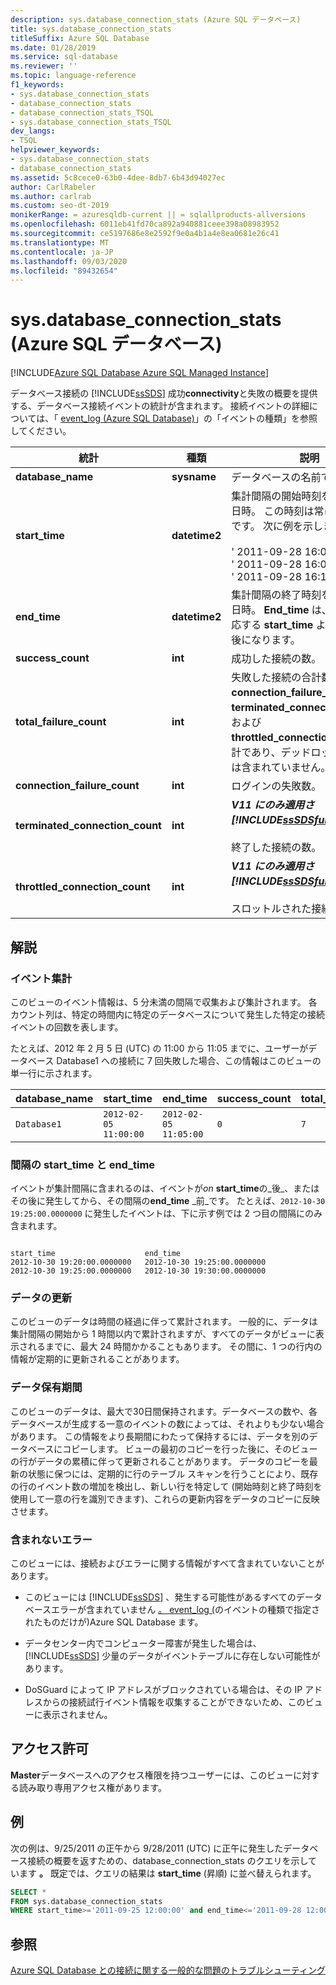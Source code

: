 ```yaml
---
description: sys.database_connection_stats (Azure SQL データベース)
title: sys.database_connection_stats
titleSuffix: Azure SQL Database
ms.date: 01/28/2019
ms.service: sql-database
ms.reviewer: ''
ms.topic: language-reference
f1_keywords:
- sys.database_connection_stats
- database_connection_stats
- database_connection_stats_TSQL
- sys.database_connection_stats_TSQL
dev_langs:
- TSQL
helpviewer_keywords:
- sys.database_connection_stats
- database_connection_stats
ms.assetid: 5c8cece0-63b0-4dee-8db7-6b43d94027ec
author: CarlRabeler
ms.author: carlrab
ms.custom: seo-dt-2019
monikerRange: = azuresqldb-current || = sqlallproducts-allversions
ms.openlocfilehash: 6011eb41fd70ca892a940881ceee398a08983952
ms.sourcegitcommit: ce5197686e8e2592f9e0a4b1a4e8ea0681e26c41
ms.translationtype: MT
ms.contentlocale: ja-JP
ms.lasthandoff: 09/03/2020
ms.locfileid: "89432654"
---
```

# <a name="sysdatabase_connection_stats-azure-sql-database"></a>sys.database_connection_stats (Azure SQL データベース)

[!INCLUDE[Azure SQL Database Azure SQL Managed Instance](../../includes/applies-to-version/asdb-asdbmi.md)]

  データベース接続の [!INCLUDE[ssSDS](../../includes/sssds-md.md)] 成功**connectivity**と失敗の概要を提供する、データベース接続イベントの統計が含まれます。 接続イベントの詳細については、「 [event_log &#40;Azure SQL Database&#41;](../../relational-databases/system-catalog-views/sys-event-log-azure-sql-database.md)」の「イベントの種類」を参照してください。  
  
|統計|種類|説明|  
|---------------|----------|-----------------|  
|**database_name**|**sysname**|データベースの名前です。|  
|**start_time**|**datetime2**|集計間隔の開始時刻を示す UTC 日時。 この時刻は常に 5 分の倍数です。 次に例を示します。<br /><br /> ' 2011-09-28 16:00:00 '<br />' 2011-09-28 16:05:00 '<br />' 2011-09-28 16:10:00 '|  
|**end_time**|**datetime2**|集計間隔の終了時刻を示す UTC 日時。 **End_time** は、同じ行の対応する **start_time** よりも常に5分後になります。|  
|**success_count**|**int**|成功した接続の数。|  
|**total_failure_count**|**int**|失敗した接続の合計数。 これは **connection_failure_count**、 **terminated_connection_count**、および **throttled_connection_count**の合計であり、デッドロックイベントは含まれていません。|  
|**connection_failure_count**|**int**|ログインの失敗数。|  
|**terminated_connection_count**|**int**|**_V11 にのみ適用さ [!INCLUDE[ssSDSfull](../../includes/sssdsfull-md.md)] れます。_**<br /><br /> 終了した接続の数。|  
|**throttled_connection_count**|**int**|**_V11 にのみ適用さ [!INCLUDE[ssSDSfull](../../includes/sssdsfull-md.md)] れます。_**<br /><br /> スロットルされた接続の数。|  
  
## <a name="remarks"></a>解説  
  
### <a name="event-aggregation"></a>イベント集計

 このビューのイベント情報は、5 分未満の間隔で収集および集計されます。 各カウント列は、特定の時間内に特定のデータベースについて発生した特定の接続イベントの回数を表します。  
  
 たとえば、2012 年 2 月 5 日 (UTC) の 11:00 から 11:05 までに、ユーザーがデータベース Database1 への接続に 7 回失敗した場合、この情報はこのビューの単一行に示されます。  
  
|**database_name**|**start_time**|**end_time**|**success_count**|**total_failure_count**|**connection_failure_count**|**terminated_connection_count**|**throttled_connection_count**|  
|------------------------|---------------------|-------------------|------------------------|-------------------------------|------------------------------------|---------------------------------------|--------------------------------------|  
|`Database1`|`2012-02-05 11:00:00`|`2012-02-05 11:05:00`|`0`|`7`|`7`|`0`|`0`|  
  
### <a name="interval-start_time-and-end_time"></a>間隔の start_time と end_time

 イベントが集計間隔に含まれるのは、イベントが*on* **start_time**の_後_、またはその後に発生してから、その間隔の**end_time** _前_です。 たとえば、`2012-10-30 19:25:00.0000000` に発生したイベントは、下に示す例では 2 つ目の間隔にのみ含まれます。  
  
```  
  
start_time                    end_time  
2012-10-30 19:20:00.0000000   2012-10-30 19:25:00.0000000  
2012-10-30 19:25:00.0000000   2012-10-30 19:30:00.0000000  
```  
  
### <a name="data-updates"></a>データの更新

 このビューのデータは時間の経過に伴って累計されます。 一般的に、データは集計間隔の開始から 1 時間以内で累計されますが、すべてのデータがビューに表示されるまでに、最大 24 時間かかることもあります。 その間に、1 つの行内の情報が定期的に更新されることがあります。  
  
### <a name="data-retention"></a>データ保有期間

 このビューのデータは、最大で30日間保持されます。データベースの数や、各データベースが生成する一意のイベントの数によっては、それよりも少ない場合があります。 この情報をより長期間にわたって保持するには、データを別のデータベースにコピーします。 ビューの最初のコピーを行った後に、そのビューの行がデータの累積に伴って更新されることがあります。 データのコピーを最新の状態に保つには、定期的に行のテーブル スキャンを行うことにより、既存の行のイベント数の増加を検出し、新しい行を特定して (開始時刻と終了時刻を使用して一意の行を識別できます)、これらの更新内容をデータのコピーに反映させます。  
  
### <a name="errors-not-included"></a>含まれないエラー

 このビューには、接続およびエラーに関する情報がすべて含まれていないことがあります。  
  
- このビューには [!INCLUDE[ssSDS](../../includes/sssds-md.md)] 、発生する可能性があるすべてのデータベースエラーが含まれていません [。 event_log &#40;](../../relational-databases/system-catalog-views/sys-event-log-azure-sql-database.md)のイベントの種類で指定されたものだけが&#41;Azure SQL Database ます。  
  
- データセンター内でコンピューター障害が発生した場合は、 [!INCLUDE[ssSDS](../../includes/sssds-md.md)] 少量のデータがイベントテーブルに存在しない可能性があります。  
  
- DoSGuard によって IP アドレスがブロックされている場合は、その IP アドレスからの接続試行イベント情報を収集することができないため、このビューに表示されません。  
  
## <a name="permissions"></a>アクセス許可

 **Master**データベースへのアクセス権限を持つユーザーには、このビューに対する読み取り専用アクセス権があります。  
  
## <a name="example"></a>例

 次の例は、9/25/2011 の正午から 9/28/2011 (UTC) に正午に発生したデータベース接続の概要を返すための、database_connection_stats のクエリを示しています **。** 既定では、クエリの結果は **start_time** (昇順) に並べ替えられます。  
  
```sql
SELECT *  
FROM sys.database_connection_stats
WHERE start_time>='2011-09-25 12:00:00' and end_time<='2011-09-28 12:00:00';  
```  

## <a name="see-also"></a>参照

 [Azure SQL Database との接続に関する一般的な問題のトラブルシューティング](/azure/sql-database/sql-database-troubleshoot-common-connection-issues)  
  
  
